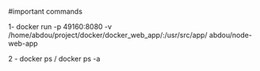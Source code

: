 #important commands

1- docker run -p 49160:8080 -v /home/abdou/project/docker/docker_web_app/:/usr/src/app/ abdou/node-web-app

2 - docker ps / docker ps -a


